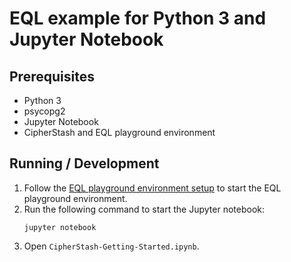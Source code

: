 # EQL example for Python 3 and Jupyter Notebook

## Prerequisites

* Python 3
* psycopg2
* Jupyter Notebook
* CipherStash and EQL playground environment

## Running / Development

1. Follow the [EQL playground environment setup](../../playground/README.md) to start the EQL playground environment.
2. Run the following command to start the Jupyter notebook:
   ```shell
   jupyter notebook
   ```
3. Open `CipherStash-Getting-Started.ipynb`.

